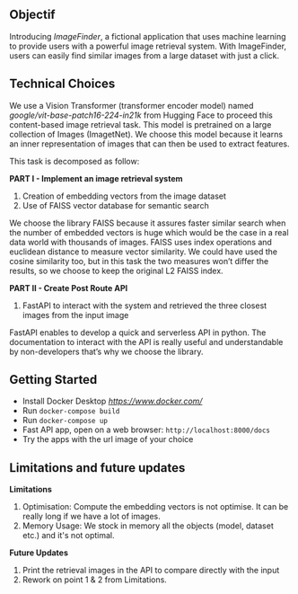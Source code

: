 ## Objectif
Introducing *ImageFinder*, a fictional application that uses machine learning to provide users with a powerful image retrieval system. With ImageFinder, users can easily find similar images from a large dataset with just a click.

## Technical Choices
We use a Vision Transformer (transformer encoder model) named *google/vit-base-patch16-224-in21k* from Hugging Face to proceed this content-based image retrieval task. This model is  pretrained on a large collection of Images (ImagetNet). We choose this model because it learns an inner representation of images that can then be used to extract features. 

This task is decomposed as follow:

**PART I - Implement an image retrieval system**
1. Creation of embedding vectors from the image dataset
2. Use of FAISS vector database for semantic search

We choose the library FAISS because it assures faster similar search when the number of embedded vectors is huge which would be the case in a real data world with thousands of images. FAISS uses index operations and euclidean distance to measure vector similarity. We could have used the cosine similarity too, but in this task the two measures won’t differ the results, so we choose to keep the original L2 FAISS index.

**PART II - Create Post Route API**
1. FastAPI to interact with the system and retrieved the three closest images from the input image

FastAPI enables to develop a quick and serverless API in python. The documentation to interact with the API is really useful and understandable by non-developers that’s why we choose the library.


## Getting Started

- Install Docker Desktop *https://www.docker.com/*
- Run `docker-compose build`
- Run `docker-compose up`
- Fast API app, open on a web browser: `http://localhost:8000/docs`
- Try the apps with the url image of your choice

## Limitations and future updates

**Limitations**
1. Optimisation: Compute the embedding vectors is not optimise. It can be really long if we have a lot of images. 
2. Memory Usage: We stock in memory all the objects (model, dataset etc.) and it's not optimal.

**Future Updates**
1. Print the retrieval images in the API to compare directly with the input
2. Rework on point 1 & 2 from Limitations.